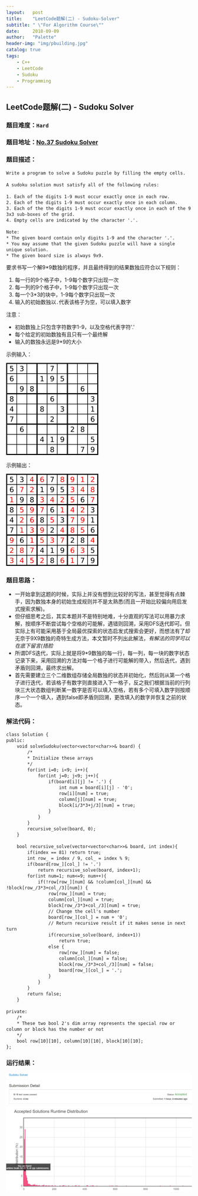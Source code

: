 ```yaml
---
layout:   post
title:    "LeetCode题解(二) - Sudoku-Solver"
subtitle: " \"For Algorithm Course\""
date:     2018-09-09
author:   "Palette"
header-img: "img/pbuilding.jpg"
catalog: true
tags:
    - C++
    - LeetCode
    - Sudoku
    - Programming
---
```

## LeetCode题解(二) - Sudoku Solver
### 题目难度：`Hard`
### 题目地址：[No.37 Sudoku Solver](https://leetcode.com/problems/sudoku-solver/description/)
### 题目描述：
```
Write a program to solve a Sudoku puzzle by filling the empty cells.

A sudoku solution must satisfy all of the following rules:

1. Each of the digits 1-9 must occur exactly once in each row.
2. Each of the digits 1-9 must occur exactly once in each column.
3. Each of the the digits 1-9 must occur exactly once in each of the 9 3x3 sub-boxes of the grid.
4. Empty cells are indicated by the character '.'.

Note:
* The given board contain only digits 1-9 and the character '.'.
* You may assume that the given Sudoku puzzle will have a single unique solution.
* The given board size is always 9x9.

```
要求书写一个解9*9数独的程序，并且最终得到的结果数独应符合以下规则：

1. 每一行的9个格子中，1-9每个数字只出现一次
2. 每一列的9个格子中，1-9每个数字只出现一次
3. 每一个3*3的块中，1-9每个数字只出现一次
4. 输入的初始数独以`.`代表该格子为空，可以填入数字

注意：
* 初始数独上只包含字符数字1-9，以及空格代表字符'.'
* 每个给定的初始数独有且只有一个最终解
* 输入的数独永远是9*9的大小

示例输入：

![img](/img/inputSudoku.png)

示例输出：

![img](/img/outputSudoku.png)


### 题目思路：
* 一开始拿到这题的时候，实际上并没有想到比较好的写法，甚至觉得有点棘手，因为数独本身的初始生成规则并不是太熟悉(而且一开始比较偏向用启发式搜索求解)。
* 但仔细思考之后，其实本题并不是特别地难，十分直观的写法可以用暴力求解，按顺序不断尝试每个空格的可能解，遇错则回溯，采用DFS迭代即可。但实际上有可能采用基于全局最优探索的状态启发式搜索会更好，而想法有了却无奈于9X9数独的奇特生成方法，本文暂时不列出此解法，*有解法的同学可以在底下留言(捂脸*
* 所谓DFS迭代，实际上就是将9*9数独的每一行，每一列，每一块的数字状态记录下来，采用回溯的方法对每一个格子进行可能解的带入，然后迭代，遇到矛盾则回溯，最终求出解。
* 首先需要建立三个二维数组存储全局数独的状态并初始化，然后则从第一个格子进行迭代，若该格子有数字则直接进入下一格子，反之我们根据当前的行列块三大状态数组判断某一数字是否可以填入空格，若有多个可填入数字则按顺序一个一个填入，遇到false即矛盾则回溯，更改填入的数字并恢复之前的状态。

### 解法代码：
```
class Solution {
public:
    void solveSudoku(vector<vector<char>>& board) {
        /*
        * Initialize these arrays
        */
        for(int i=0; i<9; i++){
            for(int j=0; j<9; j++){
                if(board[i][j] != '.') {
                    int num = board[i][j] - '0';
                    row[i][num] = true;
                    column[j][num] = true;
                    block[i/3*3+j/3][num] = true;
                }
            }
        }
        recursive_solve(board, 0);
    }
    
    bool recursive_solve(vector<vector<char>>& board, int index){
        if(index == 81) return true;
        int row_ = index / 9, col_ = index % 9;
        if(board[row_][col_] != '.') 
            return recursive_solve(board, index+1);
        for(int num=1; num<=9; num++){
            if(!row[row_][num] && !column[col_][num] && !block[row_/3*3+col_/3][num]) {
                row[row_][num] = true;
                column[col_][num] = true;
                block[row_/3*3+col_/3][num] = true;
                // Change the cell's number
                board[row_][col_] = num + '0';
                // Return recursive result if it makes sense in next turn
                if(recursive_solve(board, index+1))
                    return true;
                else {
                    row[row_][num] = false;
                    column[col_][num] = false;
                    block[row_/3*3+col_/3][num] = false;
                    board[row_][col_] = '.';
                }
            }
        }
        return false;
    }
    
private:
    /* 
    * These two bool 2's dim array represents the special row or column or block has the number or not
    */ 
    bool row[10][10], column[10][10], block[10][10];
};
```

### 运行结果：
![img](/img/37-1.png)
![img](/img/37-2.png)

<div id="container"></div>
<link rel="stylesheet" href="https://imsun.GitHub.io/gitment/style/default.css">
<script src="https://imsun.GitHub.io/gitment/dist/gitment.browser.js"></script>
<script>
  const myTheme = {
  render(state, instance) {
    const container = document.createElement('div')
    container.lang = "en-US"
    container.className = 'gitment-container gitment-root-container'
    container.appendChild(instance.renderHeader(state, instance))
    container.appendChild(instance.renderEditor(state, instance))
    container.appendChild(instance.renderComments(state, instance))
    container.appendChild(instance.renderFooter(state, instance))
    return container
  },
}

var gitment = new Gitment({
  id: '<%= page.date %>',
  owner: 'Palette25',
  repo: 'Comments',
  oauth: {
    client_id: 'a1ac2783392c3eef32c1',
    client_secret: 'ea8605a4a85131c5012ba8f200f87702e15a05b0',
  },
  theme: myTheme,
})
gitment.render('container')
</script>
